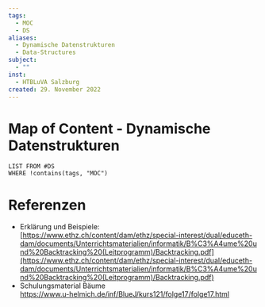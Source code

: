 ```yaml
---
tags:
  - MOC
  - DS
aliases:
  - Dynamische Datenstrukturen
  - Data-Structures
subject:
  - ""
inst:
  - HTBLuVA Salzburg
created: 29. November 2022
---
```


# Map of Content - Dynamische Datenstrukturen

```dataview
LIST FROM #DS
WHERE !contains(tags, "MOC") 
```

# Referenzen

- Erklärung und Beispiele:  
  [https://www.ethz.ch/content/dam/ethz/special-interest/dual/educeth-dam/documents/Unterrichtsmaterialien/informatik/B%C3%A4ume%20und%20Backtracking%20(Leitprogramm)/Backtracking.pdf](https://www.ethz.ch/content/dam/ethz/special-interest/dual/educeth-dam/documents/Unterrichtsmaterialien/informatik/B%C3%A4ume%20und%20Backtracking%20(Leitprogramm)/Backtracking.pdf)
- Schulungsmaterial Bäume  
  <https://www.u-helmich.de/inf/BlueJ/kurs121/folge17/folge17.html>

